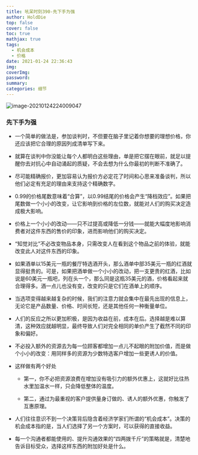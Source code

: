 ```yaml
---
title: 吼呆时刻390-先下手为强
author: HoldDie
top: false
cover: false
toc: true
mathjax: true
tags:
  - 机会成本
  - 价格
date: 2021-01-24 22:36:43
img:
coverImg:
password:
summary:
categories: 细节
---
```


![image-20210124224009047](https://cdn.jsdelivr.net/gh/HoldDie/img1/20210124224009.png)

### 先下手为强

- 一个简单的做法是，参加谈判时，不但要在脑子里记着你想要的理想价格，你还应该把它合理的原因列成清单写下来。

- 就算在谈判中你没能让每个人都明白这些理由，单是把它摆在眼前，就足以提醒你去对抗心中自动涌起的质疑，不会去想为什么你最初的判断不准确了。

- 尽可能精确报价，更加容易认为报价方必定花了时间和心思来准备谈判，所以他们必定有充足的理由来支持这个精确数字。

- 0.99的价格尾数意味着“合算”，以0.99结尾的价格会产生“降档效应”。如果把尾数做一个小小的改变，让它影响到价格的左位数，就能对人们的购买决定造成极大影响。

- 价格上一个小小的改动——只不过提高或降低一分钱——就能大幅度地影响消费者对这件东西的售价的印象，进而影响他们的购买决定。

- “知觉对比”不必改变物品本身，只需改变人在看到这个物品之前的体验，就能改变此人对这件东西的印象。

- 如果酒单以15美元一瓶的餐厅特选酒开头，那么酒单中部35美元一瓶的红酒就显得挺贵的。可是，如果把酒单做一个小小的改动，把一支更贵的红酒，比如说是60美元一瓶吧，列在头一个，那么同是这瓶35美元的酒，价格看起来就合理得多。酒一点儿也没有变，改变的只是它们在酒单上的顺序。

- 当选项变得越来越复杂的时候，我们的注意力就会集中在最先出现的信息上，无论它是产品数量、价格、时间长短，还是其他任何一种衡量单位。

- 人们的反应之所以更加积极，是因为收益在前，成本在后。选择越是难以算清，这种效应就越明显，最终导致人们对完全相同的单价产生了截然不同的印象和偏好。

- 不必投入额外的资源去为每一位顾客都增加一点儿不起眼的附加价值，而是做个小小的改变：用同样多的资源为少数特选客户增加一些更诱人的价值。

- 这样做有两个好处

  - 第一，你不必把资源浪费在增加没有吸引力的额外优惠上，这就好比往热水里加温水一样，只会降低整体的温度。

  - 第二，通过为最重视的客户提供量身订做的、诱人的额外优惠，你触发了互惠原理。

- 人们往往意识不到一个决策背后隐含着经济学家们所谓的“机会成本”。决策的机会成本指的是，当人们选择了另一个方案时，可以获得的直接收益。

- 每一个沟通者都能使用的、提升沟通效果的“四两拨千斤”的策略就是，清楚地告诉目标受众，选择这样东西的附加好处是什么。